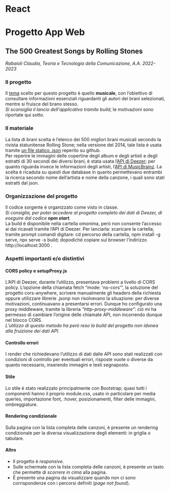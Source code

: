 # React
<h1>Progetto App Web</h1>
<h2>The 500 Greatest Songs by Rolling Stones</h2>
<i>Rabaioli Claudia, Teoria e Tecnologia della Comunicazione, A.A. 2022-2023</i>
<h3>Il progetto</h3>
Il <u>tema</u> scelto per questo progetto è quello <strong>musicale</strong>, con l’obiettivo di consultare informazioni essenziali riguardanti gli autori dei brani selezionati, mentre si fruisce del brano stesso.<br><i>Si sconsiglia il lancio dell'applicativo tramite build</i>, le motivazioni sono riportate qui sotto.
<h3>Il materiale</h3>
La lista di brani scelta è l’elenco dei 500 migliori brani musicali secondo la rivista statunitense Rolling Stone; nella versione del 2014, tale lista è usata tramite <a href="https://gist.github.com/keune/0de5c7fb669f7b682874">un file statico .json</a> reperito su github.<br>Per reperire le immagini delle copertine degli album e degli artisti e degli estratti di 30 secondi dei diversi brani, è stata usata l’<a href="https://developers.deezer.com/api">API di Deezer</a>; per quanto riguarda invece le informazioni degli artisti, l’<a href="https://musicbrainz.org/doc/MusicBrainz_API">API di MusicBrainz</a>. La scelta è ricaduta su questi due database in quanto permettevano entrambi la ricerca secondo nome dell’artista e nome della canzone, i quali sono stati estratti dal json.
<h3>Organizzazione del progetto</h3>
Il codice sorgente è organizzato come visto in classe. <br><i>Si consiglia, per poter accedere al progetto completo dei dati di Deezer, di eseguire dal codice <b>npm start</b>.</i><br>La build è disponibile nella cartella omonima, però non consente l’accesso ai dai ricavati tramite l’API di Deezer. Per lanciarla: scaricare la cartella; tramite prompt comandi digitare: cd percorso della cartella, npm install -g serve, npx serve -s build; dopodiché copiare sul browser l’indirizzo http://localhost:3000 .
<h3>Aspetti importanti e/o distintivi</h3>
<h4>CORS policy e setupProxy.js</h4>
L’API di Deezer, durante l’utilizzo, presentava problemi a livello di CORS policy. L’opzione della chiamata fetch “mode: 'no-cors'”, la soluzione del progetto cors-anywhere, scrivere manualmente gli headers della richiesta oppure utilizzare librerie .jsonp non risolvevano la situazione: per diverse motivazioni, continuavano a presentarsi errori. Dunque ho configurato una proxy middleware, tramite la libreria <i>“http-proxy-middleware”</i>: ciò mi ha permesso di cambiare l’origine delle chiamate API, non incorrendo dunque nel blocco CORS.<br><i>L’utilizzo di questo metodo ha però reso la build del progetto non idonea alla fruizione dei dati API.</i>
<h4>Controllo errori</h4>
I render che richiedevano l’utilizzo di dati dalle API sono stati realizzati con condizioni di controllo per eventuali errori, risposte vuote o diverse da quanto necessario, inserendo immagini e testi segnaposto.
<h4>Stile</h4>
Lo stile è stato realizzato principalmente con Bootstrap; quasi tutti i componenti hanno il proprio module.css, usato in particolare per media queries, importazione font, :hover, posizionamenti, filter delle immagini, ombreggiature. 
<h4>Rendering condizionale</h4>
Sulla pagina con la lista completa delle canzoni, è presente un rendering condizionale per la diversa visualizzazione degli elementi: in griglia o tabulare.
<h4>Altro</h4>
<ul>
<li>Il progetto è <i>responsive</i>.</li>
<li>Sulle schermate con la lista completa delle canzoni, è presente un tasto che permette di <i>scorrere in cima</i> alla pagina.</li>
<li>È presente una pagina da visualizzare quando non ci sono corrispondenze con i percorsi definiti (<i>page not found</i>).</li>
</ul>
